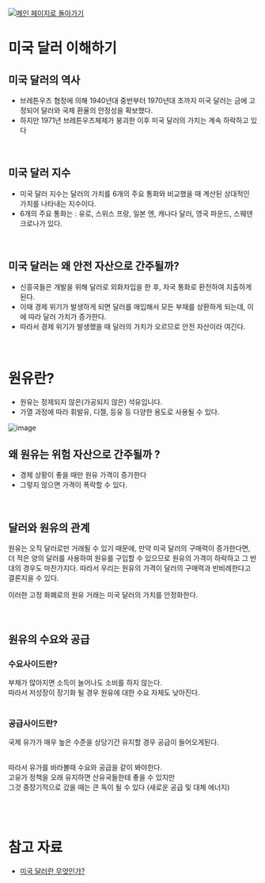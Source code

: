 [![메인 페이지로 돌아가기](https://img.shields.io/badge/Go_back_to_the_main_page-blueviolet.svg)](https://github.com/juho-creator/Investing/blob/main/README.md)


# 미국 달러 이해하기
## 미국 달러의 역사
- 브레튼우즈 협정에 의해 1940년대 중반부터 1970년대 초까지 미국 달러는 금에 고정되어 달러와 국제 환율의 안정성을 확보했다.
- 하지만 1971년 브레튼우즈체제가 붕괴한 이후 미국 달러의 가치는 계속 하락하고 있다
</br>


## 미국 달러 지수
- 미국 달러 지수는 달러의 가치를 6개의 주요 통화와 비교했을 때 계산된 상대적인 가치를 나타내는 지수이다.
- 6개의 주요 통화는 : 유로, 스위스 프랑, 일본 엔, 캐나다 달러, 영국 파운드, 스웨덴 크로나가 있다.
</br>


## 미국 달러는 왜 안전 자산으로 간주될까?
- 신흥국들은 개발을 위해 달러로 외화차입을 한 후, 자국 통화로 환전하여 지출하게 된다.
- 이때 경제 위기가 발생하게 되면 달러를 매입해서 모든 부채를 상환하게 되는데, 이에 따라 달러 가치가 증가한다.
- 따라서 경제 위기가 발생했을 때 달러의 가치가 오르므로 안전 자산이라 여긴다.
</br></br></br>





# 원유란?
- 원유는 정제되지 않은(가공되지 않은) 석유입니다.
- 가열 과정에 따라 휘발유, 디젤, 등유 등 다양한 용도로 사용될 수 있다.


![image](https://github.com/juho-creator/Investing/assets/72856990/0fbcb4f8-eb73-4a17-b281-743ae774dbc2)
</br>




## 왜 원유는 위험 자산으로 간주될까 ?
- 경제 상황이 좋을 때만 원유 가격이 증가한다
- 그렇지 않으면 가격이 폭락할 수 있다.
</br>

## 달러와 원유의 관계
원유는 오직 달러로만 거래될 수 있기 때문에, 만약 미국 달러의 구매력이 증가한다면, 더 적은 양의 달러를 사용하여 원유를 구입할 수 있으므로 원유의 가격이 하락하고 그 반대의 경우도 마찬가지다. 따라서 우리는 원유의 가격이 달러의 구매력과 반비례한다고 결론지을 수 있다.

이러한 고정 화폐로의 원유 거래는 미국 달러의 가치를 안정화한다.
</br></br></br>



## 원유의 수요와 공급
### 수요사이드란?
부채가 많아지면 소득이 늘어나도 소비를 하지 않는다. </br>
따라서 저성장이 장기화 될 경우 원유에 대한 수요 자체도 낮아진다.
</br></br>

### 공급사이드란?
국제 유가가 매우 높은 수준을 상당기간 유지할 경우 공급이 들어오게된다.
</br></br>

따라서 유가를 바라볼때 수요와 공급을 같이 봐야한다. </br>
고유가 정책을 오래 유지하면 산유국들한테 좋을 수 있지만 </br>
그것 중장기적으로 갔을 때는 큰 독이 될 수 있다 (새로운 공급 및 대체 에너지)
</br></br></br></br>




# 참고 자료
- [미국 달러란 무엇인가?](https://www.investopedia.com/terms/forex/u/달러-united-states-dollar.asp)
